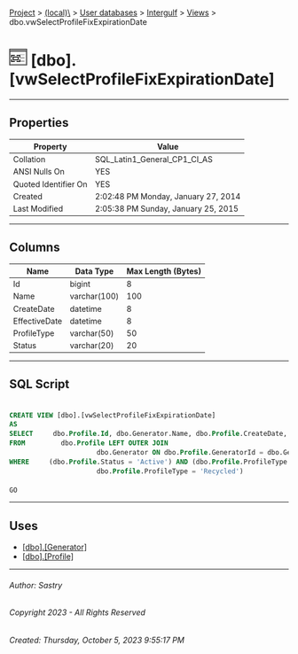 #### 

[Project](../../../../index.md) > [(local)\\](../../../index.md) > [User databases](../../index.md) > [Intergulf](../index.md) > [Views](Views.md) > dbo.vwSelectProfileFixExpirationDate

# ![Views](../../../../Images/View32.png) [dbo].[vwSelectProfileFixExpirationDate]

---

## <a name="#properties"></a>Properties

| Property | Value |
|---|---|
| Collation | SQL_Latin1_General_CP1_CI_AS |
| ANSI Nulls On | YES |
| Quoted Identifier On | YES |
| Created | 2:02:48 PM Monday, January 27, 2014 |
| Last Modified | 2:05:38 PM Sunday, January 25, 2015 |


---

## <a name="#columns"></a>Columns

| Name | Data Type | Max Length (Bytes) |
|---|---|---|
| Id | bigint | 8 |
| Name | varchar(100) | 100 |
| CreateDate | datetime | 8 |
| EffectiveDate | datetime | 8 |
| ProfileType | varchar(50) | 50 |
| Status | varchar(20) | 20 |


---

## <a name="#sqlscript"></a>SQL Script

```sql

CREATE VIEW [dbo].[vwSelectProfileFixExpirationDate]
AS
SELECT     dbo.Profile.Id, dbo.Generator.Name, dbo.Profile.CreateDate, dbo.Profile.EffectiveDate, dbo.Profile.ProfileType, dbo.Profile.Status
FROM         dbo.Profile LEFT OUTER JOIN
                      dbo.Generator ON dbo.Profile.GeneratorId = dbo.Generator.Id
WHERE     (dbo.Profile.Status = 'Active') AND (dbo.Profile.ProfileType = 'Product' OR
                      dbo.Profile.ProfileType = 'Recycled')

GO

```


---

## <a name="#uses"></a>Uses

* [[dbo].[Generator]](../Tables/dbo_Generator.md)
* [[dbo].[Profile]](../Tables/dbo_Profile.md)


---

###### Author:  Sastry

###### Copyright 2023 - All Rights Reserved

###### Created: Thursday, October 5, 2023 9:55:17 PM

